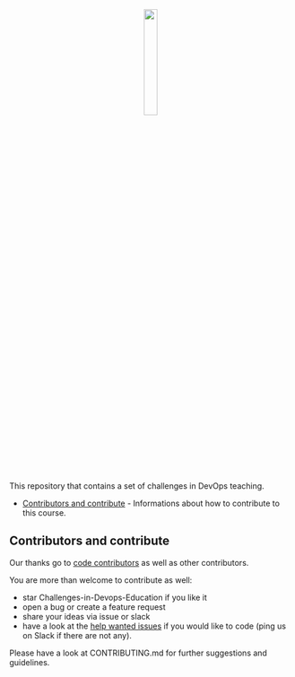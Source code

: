 
<p align="center"> 
  <img style="margin: -30px;" src="https://avatars.githubusercontent.com/u/70119062?s=200&v=4" width="22%"  /> 
</p>

This repository that contains a set of challenges in DevOps teaching.

- [Contributors and contribute](#contributors-and-contribute) - Informations about how to contribute to this course.

## Contributors and contribute

Our thanks go to [code contributors](https://github.com/CSC-DevOps/Course) as well as other contributors.

You are more than welcome to contribute as well:

 - star Challenges-in-Devops-Education if you like it
 - open a bug or create a feature request
 - share your ideas via issue or slack
 - have a look at the [help wanted issues](https://github.com/devops-education/Challenges-in-Devops-Education/issues?q=is%3Aissue+is%3Aopen+label%3A%22help+wanted%22) if you would like to code (ping us on Slack if there are not any).

Please have a look at CONTRIBUTING.md for further suggestions and guidelines.
